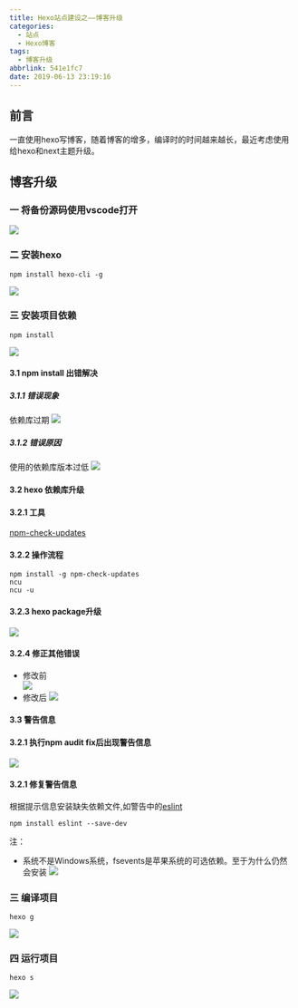 ```yaml
---
title: Hexo站点建设之——博客升级
categories:
  - 站点
  - Hexo博客
tags:
  - 博客升级
abbrlink: 541e1fc7
date: 2019-06-13 23:19:16
---
```


## 前言
一直使用hexo写博客，随着博客的增多，编译时的时间越来越长，最近考虑使用给hexo和next主题升级。   
<!--more-->

## 博客升级

### 一 将备份源码使用vscode打开  
![][1] 
### 二 安装hexo  

	npm install hexo-cli -g
![][2]  

### 三 安装项目依赖

	npm install 
![][3]  

#### 3.1 npm install 出错解决 
##### 3.1.1 错误现象
依赖库过期
![][4]
##### 3.1.2 错误原因
使用的依赖库版本过低
![][5]
#### 3.2 hexo 依赖库升级
#### 3.2.1 工具
[npm-check-updates][6]

#### 3.2.2 操作流程 

	npm install -g npm-check-updates
	ncu  
	ncu -u

#### 3.2.3 hexo package升级
![][7]

#### 3.2.4 修正其他错误
* 修改前  
![][8]  
* 修改后
![][9]


#### 3.3 警告信息 
#### 3.2.1 执行npm audit fix后出现警告信息 
![][10]
#### 3.2.1 修复警告信息
根据提示信息安装缺失依赖文件,如警告中的[eslint][11]

	npm install eslint --save-dev    

注：  
* 系统不是Windows系统，fsevents是苹果系统的可选依赖。至于为什么仍然会安装
![][12]
### 三 编译项目
	hexo g
![][20]

### 四 运行项目

	hexo s
![][21]



[1]: https://jsd.onmicrosoft.cn/gh/PGzxc/CDN/blog-image/hexo-open-vscode.png
[2]: https://jsd.onmicrosoft.cn/gh/PGzxc/CDN/blog-image/hexo-install-hexo-cli.png
[3]: https://jsd.onmicrosoft.cn/gh/PGzxc/CDN/blog-image/hexo-npm-install-depend.png
[4]: https://jsd.onmicrosoft.cn/gh/PGzxc/CDN/blog-image/npm-install-error.png
[5]: https://jsd.onmicrosoft.cn/gh/PGzxc/CDN/blog-image/hexo-package-json.png
[6]: https://www.npmjs.com/package/npm-check-updates
[7]: https://jsd.onmicrosoft.cn/gh/PGzxc/CDN/blog-image/npm-check-update.png
[8]: https://jsd.onmicrosoft.cn/gh/PGzxc/CDN/blog-image/npm-audit-fix.png
[9]: https://jsd.onmicrosoft.cn/gh/PGzxc/CDN/blog-image/hexo-npm-audit-fix.png
[10]: https://jsd.onmicrosoft.cn/gh/PGzxc/CDN/blog-image/hexo-npm-audit-after-warn.png
[11]: https://www.npmjs.com/package/eslint
[12]: https://jsd.onmicrosoft.cn/gh/PGzxc/CDN/blog-image/hexo-install-eslint.png
[20]: https://jsd.onmicrosoft.cn/gh/PGzxc/CDN/blog-image/hexo-g-old-version.png
[21]: https://jsd.onmicrosoft.cn/gh/PGzxc/CDN/blog-image/hexo-s-old-version.png